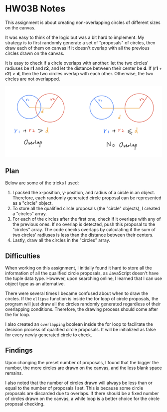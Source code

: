 # HW03B Notes

This assignment is about creating non-overlapping circles of different sizes on the canvas. 

It was easy to think of the logic but was a bit hard to implement. My strategy is to first randomly generate a set of "proposals" of circles, then draw each of them on canvas if it doesn't overlap with all the previous circles drawn on the canvas. 

It is easy to check if a circle overlaps with another: let the two circles' radiuses be **r1** and **r2**, and let the distance between their center be **d**. If (**r1** + **r2**) > **d**, then the two circles overlap with each other. Otherwise, the two circles are not overlapped. 

![hw03b](./hw03b.jpg)

## Plan
Below are some of the tricks I used: 
<ol>
  <li>I packed the x-position, y-position, and radius of a circle in an object. Therefore, each randomly generated circle proposal can be represented as a "circle" object. </li>
  <li>To store all the qualified circle proposals (the "circle" objects), I created a "circles" array. </li>
  <li>For each of the circles after the first one, check if it overlaps with any of the previous ones. If no overlap is detected, push this proposal to the "circles" array. The code checks overlaps by calculating if the sum of two circles' radiuses is less than the distance between their centers. </li>
  <li>Lastly, draw all the circles in the "circles" array. </li>
</ol>

## Difficulties
When working on this assignment, I initially found it hard to store all the information of all the qualified circle proposals, as JavaScript doesn't have the tuple data type. However, upon searching online, I learned that I can use object type as an alternative. 

There were several times I became confused about when to draw the circles. If the <code>ellipse</code> function is inside the for loop of circle proposals, the program will just draw all the circles randomly generated regardless of their overlapping conditions. Therefore, the drawing process should come after the for loop. 

I also created an <code>overlapping</code> boolean inside the for loop to facilitate the decision process of qualified circle proposals. It will be initialized as false for every newly generated circle to check. 

## Findings
Upon changing the preset number of proposals, I found that the bigger the number, the more circles are drawn on the canvas, and the less blank space remains. 

I also noted that the number of circles drawn will always be less than or equal to the number of proposals I set. This is because some circle proposals are discarded due to overlaps. If there should be a fixed number of circles drawn on the canvas, a while loop is a better choice for the circle proposal checking. 
